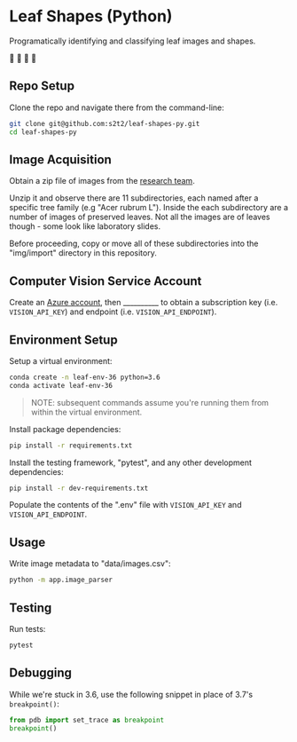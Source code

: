 # Leaf Shapes (Python)

Programatically identifying and classifying leaf images and shapes.

:seedling: :leaves: :herb: :maple_leaf:

## Repo Setup

Clone the repo and navigate there from the command-line:

```sh
git clone git@github.com:s2t2/leaf-shapes-py.git
cd leaf-shapes-py
```

## Image Acquisition

Obtain a zip file of images from the [research team](http://peabody.yale.edu/).

Unzip it and observe there are 11 subdirectories, each named after a specific tree family (e.g "Acer rubrum L"). Inside the each subdirectory are a number of images of preserved leaves. Not all the images are of leaves though - some look like laboratory slides.

Before proceeding, copy or move all of these subdirectories into the "img/import" directory in this repository.

## Computer Vision Service Account

Create an [Azure account](https://azure.microsoft.com/en-us/free/), then __________ to obtain a subscription key (i.e. `VISION_API_KEY`) and endpoint (i.e. `VISION_API_ENDPOINT`).





















## Environment Setup

Setup a virtual environment:

```sh
conda create -n leaf-env-36 python=3.6
conda activate leaf-env-36
```

> NOTE: subsequent commands assume you're running them from within the virtual environment.

Install package dependencies:

```sh
pip install -r requirements.txt
```

Install the testing framework, "pytest", and any other development dependencies:

```sh
pip install -r dev-requirements.txt
```

Populate the contents of the ".env" file with `VISION_API_KEY` and `VISION_API_ENDPOINT`.

## Usage

Write image metadata to "data/images.csv":

```sh
python -m app.image_parser
```

## Testing

Run tests:

```sh
pytest
```

## Debugging

While we're stuck in 3.6, use the following snippet in place of 3.7's `breakpoint()`:

```py
from pdb import set_trace as breakpoint
breakpoint()
```
